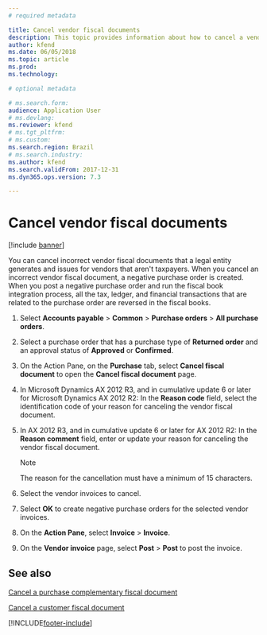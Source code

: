 ```yaml
---
# required metadata

title: Cancel vendor fiscal documents
description: This topic provides information about how to cancel a vendor fiscal document for Brazil.
author: kfend
ms.date: 06/05/2018
ms.topic: article
ms.prod: 
ms.technology:

# optional metadata

# ms.search.form:  
audience: Application User
# ms.devlang: 
ms.reviewer: kfend
# ms.tgt_pltfrm: 
# ms.custom: 
ms.search.region: Brazil
# ms.search.industry: 
ms.author: kfend
ms.search.validFrom: 2017-12-31
ms.dyn365.ops.version: 7.3

---
```


# Cancel vendor fiscal documents
[!include [banner](../includes/banner.md)]

You can cancel incorrect vendor fiscal documents that a legal entity generates and issues for vendors that aren't taxpayers. When you cancel an incorrect vendor fiscal document, a negative purchase order is created. When you post a negative purchase order and run the fiscal book integration process, all the tax, ledger, and financial transactions that are related to the purchase order are reversed in the fiscal books.

1. Select **Accounts payable** \> **Common** \> **Purchase orders** \> **All purchase orders**.
2. Select a purchase order that has a purchase type of **Returned order** and an approval status of **Approved** or **Confirmed**.
3. On the Action Pane, on the **Purchase** tab, select **Cancel fiscal document** to open the **Cancel fiscal document** page.
4. In Microsoft Dynamics AX 2012 R3, and in cumulative update 6 or later for Microsoft Dynamics AX 2012 R2: In the **Reason code** field, select the identification code of your reason for canceling the vendor fiscal document.
5. In AX 2012 R3, and in cumulative update 6 or later for AX 2012 R2: In the **Reason comment** field, enter or update your reason for canceling the vendor fiscal document.

    > [!NOTE]
    > The reason for the cancellation must have a minimum of 15 characters.

6. Select the vendor invoices to cancel.
7. Select **OK** to create negative purchase orders for the selected vendor invoices.
8. On the **Action Pane**, select **Invoice** \> **Invoice**.
9. On the **Vendor invoice** page, select **Post** \> **Post** to post the invoice.

## See also

[Cancel a purchase complementary fiscal document](/dynamicsax-2012/appuser-itpro/bra-cancel-a-purchase-complementary-fiscal-document)

[Cancel a customer fiscal document](/dynamicsax-2012/appuser-itpro/bra-cancel-a-customer-fiscal-document)


[!INCLUDE[footer-include](../../includes/footer-banner.md)]
